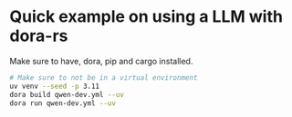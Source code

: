 # Quick example on using a LLM with dora-rs

Make sure to have, dora, pip and cargo installed.

```bash
# Make sure to not be in a virtual environment
uv venv --seed -p 3.11
dora build qwen-dev.yml --uv
dora run qwen-dev.yml --uv
```
